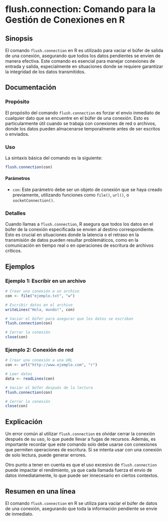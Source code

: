 <!--
Meta Description: # flush.connection: Comando para la Gestión de Conexiones en R ## Sinopsis El comando `flush.connection` en R es utilizado para vaciar el búfer de sal...
Meta Keywords: con, conexión, que, flush, connection
-->

# flush.connection: Comando para la Gestión de Conexiones en R

## Sinopsis
El comando `flush.connection` en R es utilizado para vaciar el búfer de salida de una conexión, asegurando que todos los datos pendientes se envíen de manera efectiva. Este comando es esencial para manejar conexiones de entrada y salida, especialmente en situaciones donde se requiere garantizar la integridad de los datos transmitidos.

## Documentación
### Propósito
El propósito del comando `flush.connection` es forzar el envío inmediato de cualquier dato que se encuentre en el búfer de una conexión. Esto es particularmente útil cuando se trabaja con conexiones de red o archivos, donde los datos pueden almacenarse temporalmente antes de ser escritos o enviados.

### Uso
La sintaxis básica del comando es la siguiente:

```R
flush.connection(con)
```

#### Parámetros
- `con`: Este parámetro debe ser un objeto de conexión que se haya creado previamente, utilizando funciones como `file()`, `url()`, o `socketConnection()`. 

### Detalles
Cuando llamas a `flush.connection`, R asegura que todos los datos en el búfer de la conexión especificada se envíen al destino correspondiente. Esto es crucial en situaciones donde la latencia o el retraso en la transmisión de datos pueden resultar problemáticos, como en la comunicación en tiempo real o en operaciones de escritura de archivos críticos.

## Ejemplos
### Ejemplo 1: Escribir en un archivo
```R
# Crear una conexión a un archivo
con <- file("ejemplo.txt", "w")

# Escribir datos en el archivo
writeLines("Hola, mundo!", con)

# Vaciar el búfer para asegurar que los datos se escriban
flush.connection(con)

# Cerrar la conexión
close(con)
```

### Ejemplo 2: Conexión de red
```R
# Crear una conexión a una URL
con <- url("http://www.ejemplo.com", "r")

# Leer datos
data <- readLines(con)

# Vaciar el búfer después de la lectura
flush.connection(con)

# Cerrar la conexión
close(con)
```

## Explicación
Un error común al utilizar `flush.connection` es olvidar cerrar la conexión después de su uso, lo que puede llevar a fugas de recursos. Además, es importante recordar que este comando solo debe usarse con conexiones que permiten operaciones de escritura. Si se intenta usar con una conexión de solo lectura, puede generar errores.

Otro punto a tener en cuenta es que el uso excesivo de `flush.connection` puede impactar el rendimiento, ya que cada llamada fuerza el envío de datos inmediatamente, lo que puede ser innecesario en ciertos contextos.

## Resumen en una línea
El comando `flush.connection` en R se utiliza para vaciar el búfer de datos de una conexión, asegurando que toda la información pendiente se envíe de inmediato.
